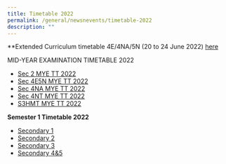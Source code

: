 ```yaml
---
title: Timetable 2022
permalink: /general/newsnevents/timetable-2022
description: ""
---
```

**Extended Curriculum timetable 4E/4NA/5N (20 to 24 June 2022) 
[here](/files/ExtendedCSTD.pdf)
  

  

MID-YEAR EXAMINATION TIMETABLE 2022
* [Sec 2 MYE TT 2022](/files/MYE22S2.pdf)
* [Sec 4E5N MYE TT 2022](/files/MYE22S4E5N.pdf)
* [Sec 4NA MYE TT 2022](/files/MYE22S4NA.pdf)
* [Sec 4NT MYE TT 2022](/files/MYE22S4NTa.pdf)
* [S3HMT MYE TT 2022](/files/MYE22S3HMT.pdf)

**Semester 1 Timetable 2022**
* [Secondary 1](/files/S1T1A22.pdf)
* [Secondary 2](/files/S2T1A22.pdf)
* [Secondary 3](/files/S3T1A22.pdf)
* [Secondary 4&5](/files/S45T1A22.pdf)